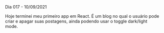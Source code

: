 Dia 017 - 10/09/2021

Hoje terminei meu primeiro app em React. É um blog no qual o usuário pode criar e apagar suas postagens, ainda podendo usar o toggle dark/light mode.  